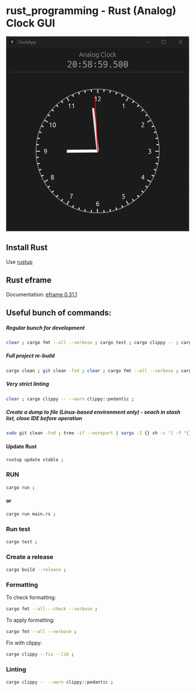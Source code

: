# rust_programming - Rust (Analog) Clock GUI 

![Preview Image](images/preview.png)

## Install Rust

Use [rustup](https://rustup.rs/)

## Rust eframe

Documentation: [eframe 0.31.1](https://docs.rs/eframe/0.31.1/)

## Useful bunch of commands:

##### Regular bunch for development

```sh
clear ; cargo fmt --all --verbose ; cargo test ; cargo clippy -- ; cargo run ; 
```

##### Full project re-build

```sh
cargo clean ; git clean -fxd ; clear ; cargo fmt --all --verbose ; cargo test ; cargo clippy -- ; cargo build --release ; 
```

##### Very strict linting

```sh
clear ; cargo clippy -- --warn clippy::pedantic ;  
```

##### Create a dump to file (Linux-based environment only) - seach in stash list, close IDE before operation

```sh
sudo git clean -fxd ; tree -if --noreport | xargs -I {} sh -c '[ -f "{}" ] && echo "{}" && cat "{}" && echo' > dump.txt ; git add -A ; git stash save 'dump snapshot' ; 
```

#### Update Rust

```sh
rustup update stable ; 
```

### RUN

```sh
cargo run ; 
```

#### or

```sh
cargo run main.rs ; 
```

### Run test

```sh
cargo test ; 
```

### Create a release

```sh
cargo build --release ; 
```

### Formatting

To check formatting:

```sh
cargo fmt --all --check --verbose ; 
```

To apply formatting:

```sh
cargo fmt --all --verbose ; 
```

Fix with clippy:

```sh
cargo clippy --fix --lib ; 
```

### Linting

```sh
cargo clippy -- --warn clippy::pedantic ; 
```
